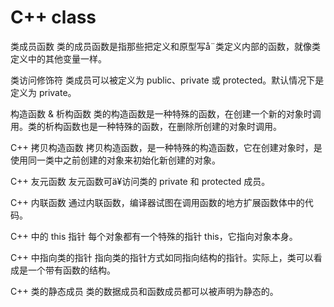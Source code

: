 # C++ class #

类成员函数          	 类的成员函数是指那些把定义和原型写å¨类定义内部的函数，就像类定义中的其他变量一样。

类访问修饰符        	 类成员可以被定义为 public、private 或 protected。默认情况下是定义为 private。

构造函数 & 析构函数 	 类的构造函数是一种特殊的函数，在创建一个新的对象时调用。类的析构函数也是一种特殊的函数，在删除所创建的对象时调用。

C++ 拷贝构造函数    	 拷贝构造函数，是一种特殊的构造函数，它在创建对象时，是使用同一类中之前创建的对象来初始化新创建的对象。

C++ 友元函数        	 友元函数可ä¥访问类的 private 和 protected 成员。

C++ 内联函数        	 通过内联函数，编译器试图在调用函数的地方扩展函数体中的代码。

C++ 中的 this 指针  	 每个对象都有一个特殊的指针 this，它指向对象本身。

C++ 中指向类的指针  	 指向类的指针方式如同指向结构的指针。实际上，类可以看成是一个带有函数的结构。

C++ 类的静态成员    	 类的数据成员和函数成员都可以被声明为静态的。

